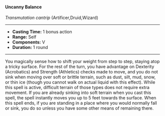 #### Uncanny Balance
*Transmutation cantrip* (Artificer,Druid,Wizard)
___
- **Casting Time:** 1 bonus action
- **Range:** Self
- **Components:** V
- **Duration:** 1 round
---
You magically sense how to shift your weight from
step to step, staying atop a tricky surface. For the
rest of the turn, you have advantage on Dexterity
(Acrobatics) and Strength
(Athletics) checks made to
move, and you do not sink
when moving over soft or
brittle terrain, such as
dust, silt, mud, snow, or
thin ice (though you
cannot walk on actual
liquid with this effect).
While this spell is active,
difficult terrain of those
types does not require
extra movement.
If you are already
sinking into soft terrain
when you cast this spell,
the spell instantly moves
you up to 5 feet towards
the surface. When this
spell ends, if you are
standing in a place where
you would normally fall or
sink, you do so unless you
have some other means of
remaining there.
